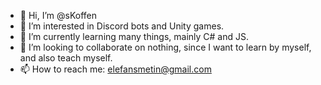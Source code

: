 - 👋 Hi, I’m @sKoffen
- 👀 I’m interested in Discord bots and Unity games.
- 🌱 I’m currently learning many things, mainly C# and JS.
- 💞️ I’m looking to collaborate on nothing, since I want to learn by myself, and also teach myself.
- 📫 How to reach me: elefansmetin@gmail.com
